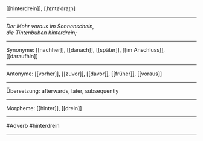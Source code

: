 [[hinterdrein]], [ˌhɪntɐˈdraɪ̯n]

---

_Der Mohr voraus im Sonnenschein,_  
_die Tintenbuben hinterdrein;_

---

Synonyme:
[[nachher]], [[danach]], [[später]], [[im Anschluss]], [[daraufhin]]

---

Antonyme:
[[vorher]], [[zuvor]], [[davor]], [[früher]], [[voraus]]

---

Übersetzung:
afterwards, later, subsequently

---

Morpheme:
[[hinter]], [[drein]]

---

#Adverb #hinterdrein

---
